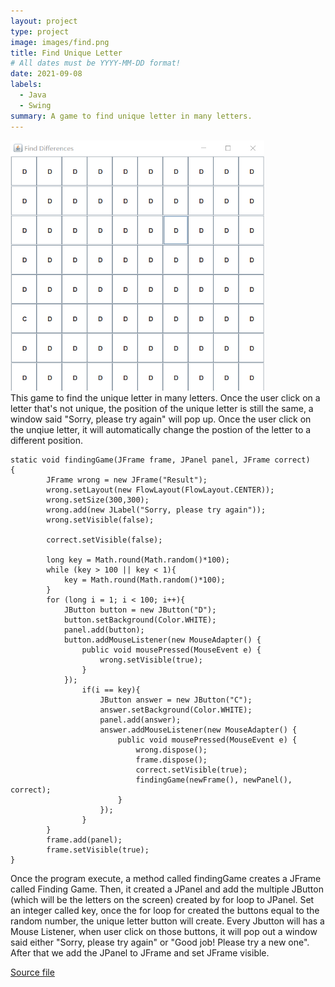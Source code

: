 ```yaml
---
layout: project
type: project
image: images/find.png
title: Find Unique Letter
# All dates must be YYYY-MM-DD format!
date: 2021-09-08
labels:
  - Java
  - Swing
summary: A game to find unique letter in many letters.
---
```

<img src="/images/find1.png" data-canonical-src="/images/find1.png"  height="400" /> <br/>
This game to find the unique letter in many letters. Once the user click on a letter that's not unique,  the position of the unique letter is still the same, a window said "Sorry, please try again" will pop up. Once the user click on the unqiue letter, it will automatically change the postion of the letter to a different position.

```
static void findingGame(JFrame frame, JPanel panel, JFrame correct)
{
        JFrame wrong = new JFrame("Result");
        wrong.setLayout(new FlowLayout(FlowLayout.CENTER));
        wrong.setSize(300,300);
        wrong.add(new JLabel("Sorry, please try again"));
        wrong.setVisible(false);
        
        correct.setVisible(false);

        long key = Math.round(Math.random()*100);
        while (key > 100 || key < 1){
            key = Math.round(Math.random()*100);
        }
        for (long i = 1; i < 100; i++){
            JButton button = new JButton("D");
            button.setBackground(Color.WHITE);
            panel.add(button);
            button.addMouseListener(new MouseAdapter() {
                public void mousePressed(MouseEvent e) {
                    wrong.setVisible(true);
                }
            });
                if(i == key){
                    JButton answer = new JButton("C");
                    answer.setBackground(Color.WHITE);
                    panel.add(answer);
                    answer.addMouseListener(new MouseAdapter() {
                        public void mousePressed(MouseEvent e) {
                            wrong.dispose();
                            frame.dispose();
                            correct.setVisible(true);
                            findingGame(newFrame(), newPanel(), correct);
                        }
                    });
                }
        }
        frame.add(panel);
        frame.setVisible(true);
}
```

Once the program execute, a method called findingGame creates a JFrame called Finding Game. Then, it created a JPanel and add the multiple JButton (which will be the letters on the screen) created by for loop to JPanel. Set an integer called key, once the for loop for created the buttons equal to the random number, the unique letter button will create. Every Jbutton will has a Mouse Listener, when user click on those buttons, it will pop out a window said either "Sorry, please try again" or "Good job! Please try a new one". After that we add the JPanel to JFrame and set JFrame visible.

[Source file](https://github.com/malialiu/findingGame/blob/620e9abd793b03e99913c683e029ef55875f704a/game.java)

